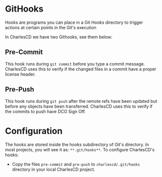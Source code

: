 # GitHooks

Hooks are programs you can place in a Git Hooks directory to trigger actions at certain points in the Git's execution

In CharlesCD we have two Githooks, see them below:

## Pre-Commit

This hook runs during ```git commit``` before you type a commit message. 
CharlesCD uses this to verify if the changed files in a commit have a proper license header.


## Pre-Push

This hook runs during ```git push``` after the remote refs have been updated but before any objects have been transferred. 
CharlesCD uses this to verify if the commits to push have DCO Sign Off.


# Configuration

The hooks are stored inside the hooks subdirectory of Git's directory. 
In most projects, you will see it as: ```**.git/hooks**```.
To configure CharlesCD's hooks:
- Copy the files ```pre-commit``` and ```pre-push``` to ```charlescd/.git/hooks``` directory in your local CharlesCD project.
